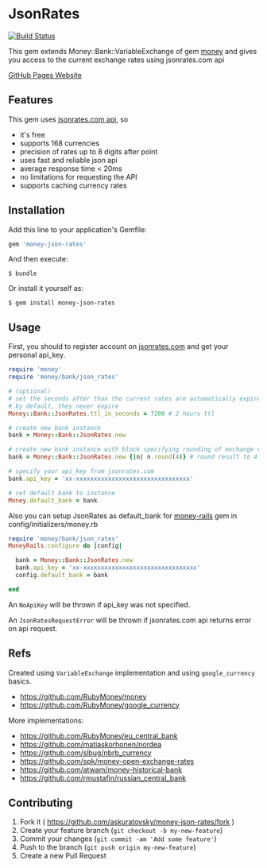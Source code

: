 # JsonRates

[![Build Status](https://travis-ci.org/askuratovsky/money-json-rates.svg?branch=master)](https://travis-ci.org/askuratovsky/money-json-rates)

This gem extends Money::Bank::VariableExchange of gem [money](https://github.com/RubyMoney/money) and gives you access to the current exchange rates using jsonrates.com api

[GitHub Pages Website](http://askuratovsky.github.io/money-json-rates/)

## Features

This gem uses [jsonrates.com api](http://jsonrates.com/), so

- it's free
- supports 168 currencies
- precision of rates up to 8 digits after point
- uses fast and reliable json api
- average response time < 20ms
- no limitations for requesting the API
- supports caching currency rates

## Installation

Add this line to your application's Gemfile:

```ruby
gem 'money-json-rates'
```

And then execute:

    $ bundle

Or install it yourself as:

    $ gem install money-json-rates

## Usage

First, you should to register account on [jsonrates.com](http://jsonrates.com/) and get your personal api_key.

```ruby
require 'money'
require 'money/bank/json_rates'

# (optional)
# set the seconds after than the current rates are automatically expired
# by default, they never expire
Money::Bank::JsonRates.ttl_in_seconds = 7200 # 2 hours ttl

# create new bank instance
bank = Money::Bank::JsonRates.new

# create new bank instance with block specifying rounding of exchange result
bank = Money::Bank::JsonRates.new {|n| n.round(4)} # round result to 4 digits after point

# specify your api_key from jsonrates.com
bank.api_key = 'xx-xxxxxxxxxxxxxxxxxxxxxxxxxxxxxxxx'

# set default bank to instance
Money.default_bank = bank
```

Also you can setup JsonRates as default_bank for [money-rails](https://github.com/RubyMoney/money-rails) gem in config/initializers/money.rb

```ruby
require 'money/bank/json_rates'
MoneyRails.configure do |config|

  bank = Money::Bank::JsonRates.new
  bank.api_key = 'xx-xxxxxxxxxxxxxxxxxxxxxxxxxxxxxxxx'
  config.default_bank = bank

end
```

An `NoApiKey` will be thrown if api_key was not specified.

An `JsonRatesRequestError` will be thrown if jsonrates.com api returns error on api request.


## Refs

Created using `VariableExchange` implementation and using `google_currency` basics.

- https://github.com/RubyMoney/money
- https://github.com/RubyMoney/google_currency

More implementations:

- https://github.com/RubyMoney/eu_central_bank
- https://github.com/matiaskorhonen/nordea
- https://github.com/slbug/nbrb_currency
- https://github.com/spk/money-open-exchange-rates
- https://github.com/atwam/money-historical-bank
- https://github.com/rmustafin/russian_central_bank

## Contributing

1. Fork it ( https://github.com/askuratovsky/money-json-rates/fork )
2. Create your feature branch (`git checkout -b my-new-feature`)
3. Commit your changes (`git commit -am 'Add some feature'`)
4. Push to the branch (`git push origin my-new-feature`)
5. Create a new Pull Request
